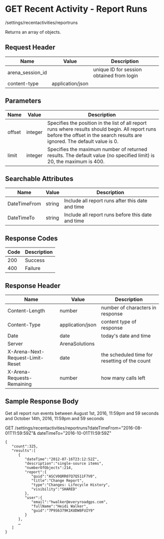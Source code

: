 # GET Recent Activity - Report Runs


/settings/recentactivities/reportruns

Returns an array of  objects.

## Request Header

| Name<br> | Value<br> | Description<br> |
|  --- |  --- |  --- | 
| arena_session_id<br> |   | unique ID for session obtained from login<br> |
| content\-type<br> | application/json<br> |   |

## Parameters

| Name<br> | Value<br> | Description<br> |
|  --- |  --- |  --- | 
| offset<br> | integer<br> | Specifies the position in the list of all report runs where results should begin. All report runs before the offset in the search results are ignored. The default value is 0.<br> |
| limit<br> | integer<br> | Specifies the maximum number of returned results. The default value \(no specified limit\) is 20, the maximum is 400.<br> |

## Searchable Attributes

| Name<br> | Value<br> | Description<br> |
|  --- |  --- |  --- | 
| DateTimeFrom<br> | string<br> | Include all report runs after this date and time<br> |
| DateTimeTo<br> | string<br> | Include all report runs before this date and time<br> |

## Response Codes

| Code<br> | Description<br> |
|  --- |  --- | 
| 200<br> | Success<br> |
| 400<br> | Failure<br> |

## Response Header

| Name<br> | Value<br> | Description<br> |
|  --- |  --- |  --- | 
| Content\-Length<br> | number<br> | number of characters in response<br> |
| Content\-Type<br> | application/json<br> | content type of response<br> |
| Date<br> | date<br> | today's date and time<br> |
| Server<br> | ArenaSolutions<br> |   |
| X\-Arena\-Next\-Request\-Limit\-Reset<br> | date<br> | the scheduled time for resetting of the count<br> |
| X\-Arena\-Requests\-Remaining<br> | number<br> | how many calls left<br> |

## Sample Response Body
Get all report run events between August 1st, 2016, 11:59pm and 59 seconds and October 14th, 2016, 11:59pm and 59 seconds



GET /settings/recentactivities/reportruns?dateTimeFrom="2016\-08\-01T11:59:59Z"& dateTimeTo="2016\-10\-01T11:59:59Z"

```
{  
   "count":325,
   "results":[  
      {  
         "dateTime":"2012-07-16T23:12:52Z",
         "description":"single-source items",
         "numberOfObjects":214,
         "report":{  
            "guid":"ASCV0QRR07Q7Q511F7V0",
            "title":"Change Report",
            "type":"Changes: Lifecycle History",
            "visibility":"SHARED"
         },
         "user":{  
            "email":"hwalker@everyroadgps.com",
            "fullName":"Heidi Walker",
            "guid":"7P9S6379K1KUDW8FUIY9"
         }
      },
      …
   ]
}
```
